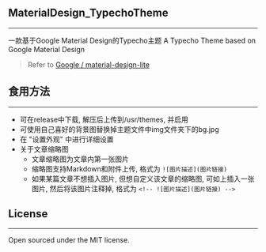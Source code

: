 ## MaterialDesign_TypechoTheme
---
一款基于Google Material Design的Typecho主题
A Typecho Theme based on Google Material Design
>Refer to [Google / material-design-lite](https://github.com/google/material-design-lite)


## 食用方法
---
- 可在release中下载, 解压后上传到/usr/themes, 并启用
- 可使用自己喜好的背景图替换掉主题文件中img文件夹下的bg.jpg
- 在 "设置外观" 中进行详细设置
- 关于文章缩略图
	- 文章缩略图为文章内第一张图片
	- 缩略图支持Markdown和附件上传, 格式为 ```![图片描述](图片链接)```
	- 如果某篇文章不想插入图片, 但想自定义该文章的缩略图, 可如上插入一张图片, 然后将该图片注释掉, 格式为 ```<!-- ![图片描述](图片链接) --> ```

## License
---
Open sourced under the MIT license.